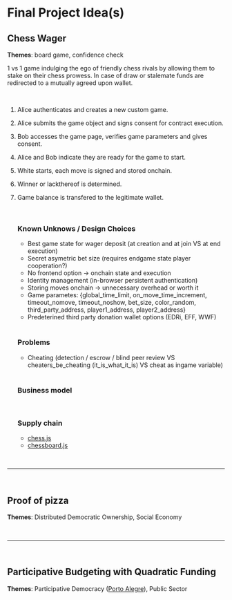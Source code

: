 
# Final Project Idea(s)


## __Chess Wager__
**Themes**: board game, confidence check
<br>

1 vs 1 game indulging the ego of friendly chess rivals by allowing them to stake on their chess prowess. In case of draw or stalemate funds are redirected to a mutually agreed upon wallet.

<br>

1. Alice authenticates and creates a new custom game. <br>

2. Alice submits the game object and signs consent for contract execution.

3. Bob accesses the game page, verifies game parameters and gives consent.

4. Alice and Bob indicate they are ready for the game to start.

5. White starts, each move is signed and stored onchain.

6. Winner or lackthereof is determined.

7. Game balance is transfered to the legitimate wallet.

    <br>

    ### Known Unknows / Design Choices
    * Best game state for wager deposit (at creation and at join VS at end execution)
    * Secret asymetric bet size (requires endgame state player cooperation?)
    * No frontend option -> onchain state and execution
    * Identity management (in-browser persistent authentication)
    * Storing moves onchain -> unnecessary overhead or worth it
    * Game parametes: {global_time_limit, on_move_time_increment, timeout_nomove, timeout_noshow, bet_size, color_random, third_party_address, player1_address, player2_address}
    * Predeterined third party donation wallet options (EDRi, EFF, WWF)
    
    <br>

    ### Problems
    * Cheating (detection / escrow / blind peer review VS cheaters_be_cheating (it_is_what_it_is) VS cheat as ingame variable)
    
    <br>


    ### Business model

    <br>

    ### Supply chain 
    *   [chess.js](https://github.com/jhlywa/chess.js.git)
    *   [chessboard.js](https://github.com/oakmac/chessboardjs/)

<br>

___

<br>


## __Proof of pizza__
**Themes**: Distributed Democratic Ownership, Social Economy

<br>

___

<br>



## __Participative Budgeting with Quadratic Funding__
**Themes**: Participative Democracy ([Porto Alegre](https://www.wri.org/insights/what-if-citizens-set-city-budgets-experiment-captivated-world-participatory-budgeting)), Public Sector